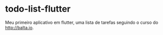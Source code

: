 # todo-list-flutter
Meu primeiro aplicativo em flutter, uma lista de tarefas seguindo o curso do http://balta.io.
